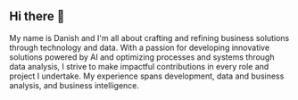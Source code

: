 ## Hi there 👋

My name is Danish and I'm all about crafting and refining business solutions through technology and data. With a passion for developing innovative solutions powered by AI and optimizing processes and systems through data analysis, I strive to make impactful contributions in every role and project I undertake. My experience spans development, data and business analysis, and business intelligence.

<!--
**danishbq/danishbq** is a ✨ _special_ ✨ repository because its `README.md` (this file) appears on your GitHub profile.

Here are some ideas to get you started:

- 🔭 I’m currently working on ...
- 🌱 I’m currently learning ...
- 👯 I’m looking to collaborate on ...
- 🤔 I’m looking for help with ...
- 💬 Ask me about ...
- 📫 How to reach me: ...
- 😄 Pronouns: ...
- ⚡ Fun fact: ...
-->
